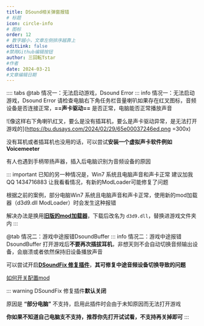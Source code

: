 ```yaml
---
title: DSound相关弹窗报错
# 标题
icon: circle-info
# 图标
order: 12
# 数字越小，文章左侧排序越靠上
editLink: false
#禁用Github编辑按钮
author: 三回転Tstar
#作者
date: 2024-03-21
#文章编辑日期
---
```





:::: tabs
@tab 情况一：无法启动游戏，Dsound Error
::: info 情况一：无法启动游戏，Dsound Error
请检查电脑右下角任务栏音量喇叭如果存在红叉图标，音频设备是否连接正常，**==声卡驱动==** 是否正常，电脑能否正常播放声音

![像这样右下角喇叭红叉，要么是没有插耳机，要么是声卡驱动异常，是无法打开游戏的](https://bu.dusays.com/2024/02/29/65e00037246ed.png =300x)


没有耳机或者插耳机也没用的话，可以尝试**安装一个虚拟声卡软件例如 Voicemeeter**

有人也遇到手柄带扬声器，插入后电脑识别为音频设备的原因

::: important 已知的另一种情况是，Win7 系统且电脑声音和声卡正常
建议加我QQ 1434716883 让我看看情况，有新的ModLoader可能修复了问题

根据之前的案例，部分电脑Win7 系统且电脑声音和声卡正常，使用新的mod加载器（d3d9.dll ModLoader）时会发生这种报错

解决办法是换用[**旧版的mod加载器**](https://gitee.com/sanhuizhuan/SokuMods/releases/download/v1/d3d9-old.dll)，下载后改名为 `d3d9.dll`，替换进游戏文件夹内
:::



@tab 情况二：游戏中途报错DsoundBuffer
::: info 情况二：游戏中途报错DsoundBuffer
打开游戏后**不要再次插拔耳机**，非想天则不会自动切换音频输出设备，会崩溃或者依然保持旧设备播放声音

可以尝试开启[**DSoundFix 修复插件**](/mods/QoLMods/DSoundFix.html)，**其可修复中途音频设备切换导致的问题**

[如何开关配置mod](/mods/WhatsMod.html)

::: warning
DSoundFix 修复插件**默认关闭**

原因是 **“部分电脑”** 不支持，启用此插件时会由于未知原因而无法打开游戏

**你如果不知道自己电脑支不支持，推荐你先打开试试看，不支持再关掉即可**
:::



